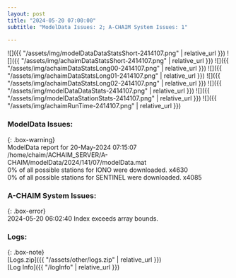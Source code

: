 ```yaml
---
layout: post
title: "2024-05-20 07:00:00"
subtitle: "ModelData Issues: 2; A-CHAIM System Issues: 1"

---
```


![]({{ "/assets/img/modelDataDataStatsShort-2414107.png" | relative_url }})
![]({{ "/assets/img/achaimDataStatsShort-2414107.png" | relative_url }})
![]({{ "/assets/img/achaimDataStatsLong00-2414107.png" | relative_url }})
![]({{ "/assets/img/achaimDataStatsLong01-2414107.png" | relative_url }})
![]({{ "/assets/img/achaimDataStatsLong02-2414107.png" | relative_url }})
![]({{ "/assets/img/modelDataDataStats-2414107.png" | relative_url }})
![]({{ "/assets/img/modelDataStationStats-2414107.png" | relative_url }})
![]({{ "/assets/img/achaimRunTime-2414107.png" | relative_url }})


### ModelData Issues:  
  
{: .box-warning}  
 ModelData report for 20-May-2024 07:15:07   
 /home/chaim/ACHAIM_SERVER/A-CHAIM/modelData/2024/141/07/modelData.mat   
 0% of all possible stations for IONO were downloaded. x4630   
 0% of all possible stations for SENTINEL were downloaded. x4085   
  
### A-CHAIM System Issues:  
  
{: .box-error}  
2024-05-20 06:02:40 Index exceeds array bounds.  

### Logs:  
  
{: .box-note}  
[Logs.zip]({{ "/assets/other/logs.zip" | relative_url }})  
[Log Info]({{ "/logInfo" | relative_url }})  
